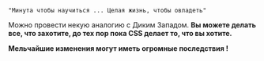 ```
"Минута чтобы научиться ... Целая жизнь, чтобы овладеть"
```

Можно провести некую аналогию с Диким Западом. __Вы можете делать все, что захотите, до тех пор пока CSS делает то, что вы хотите.__ 

__Мельчайшие изменения могут иметь огромные последствия !__

